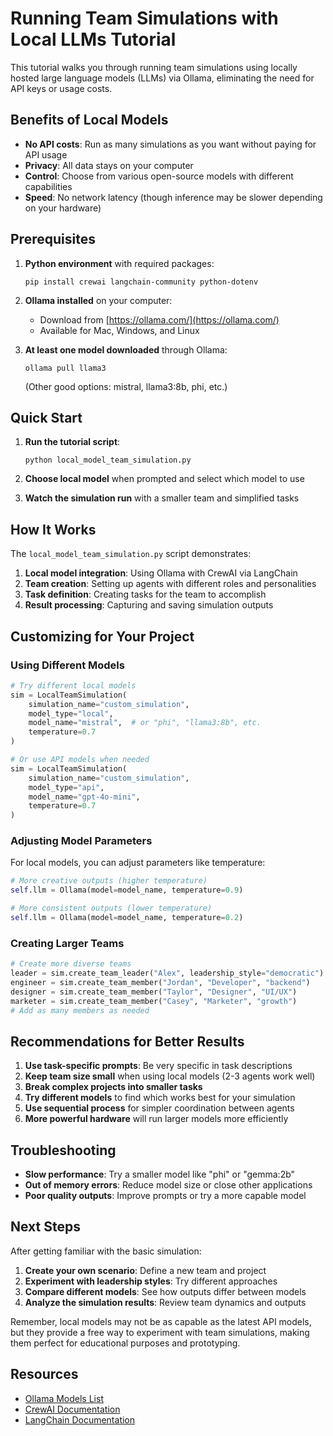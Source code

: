 # Running Team Simulations with Local LLMs Tutorial

This tutorial walks you through running team simulations using locally hosted large language models (LLMs) via Ollama, eliminating the need for API keys or usage costs.

## Benefits of Local Models

- **No API costs**: Run as many simulations as you want without paying for API usage
- **Privacy**: All data stays on your computer
- **Control**: Choose from various open-source models with different capabilities
- **Speed**: No network latency (though inference may be slower depending on your hardware)

## Prerequisites

1. **Python environment** with required packages:
   ```
   pip install crewai langchain-community python-dotenv
   ```

2. **Ollama installed** on your computer:
   - Download from [https://ollama.com/](https://ollama.com/)
   - Available for Mac, Windows, and Linux

3. **At least one model downloaded** through Ollama:
   ```
   ollama pull llama3
   ```
   (Other good options: mistral, llama3:8b, phi, etc.)

## Quick Start

1. **Run the tutorial script**:
   ```
   python local_model_team_simulation.py
   ```

2. **Choose local model** when prompted and select which model to use

3. **Watch the simulation run** with a smaller team and simplified tasks

## How It Works

The `local_model_team_simulation.py` script demonstrates:

1. **Local model integration**: Using Ollama with CrewAI via LangChain
2. **Team creation**: Setting up agents with different roles and personalities 
3. **Task definition**: Creating tasks for the team to accomplish
4. **Result processing**: Capturing and saving simulation outputs

## Customizing for Your Project

### Using Different Models

```python
# Try different local models
sim = LocalTeamSimulation(
    simulation_name="custom_simulation",
    model_type="local",
    model_name="mistral",  # or "phi", "llama3:8b", etc.
    temperature=0.7
)

# Or use API models when needed
sim = LocalTeamSimulation(
    simulation_name="custom_simulation",
    model_type="api",
    model_name="gpt-4o-mini",
    temperature=0.7
)
```

### Adjusting Model Parameters

For local models, you can adjust parameters like temperature:

```python
# More creative outputs (higher temperature)
self.llm = Ollama(model=model_name, temperature=0.9)

# More consistent outputs (lower temperature)
self.llm = Ollama(model=model_name, temperature=0.2)
```

### Creating Larger Teams

```python
# Create more diverse teams
leader = sim.create_team_leader("Alex", leadership_style="democratic")
engineer = sim.create_team_member("Jordan", "Developer", "backend")
designer = sim.create_team_member("Taylor", "Designer", "UI/UX")
marketer = sim.create_team_member("Casey", "Marketer", "growth")
# Add as many members as needed
```

## Recommendations for Better Results

1. **Use task-specific prompts**: Be very specific in task descriptions
2. **Keep team size small** when using local models (2-3 agents work well)
3. **Break complex projects into smaller tasks**
4. **Try different models** to find which works best for your simulation
5. **Use sequential process** for simpler coordination between agents
6. **More powerful hardware** will run larger models more efficiently

## Troubleshooting

- **Slow performance**: Try a smaller model like "phi" or "gemma:2b"
- **Out of memory errors**: Reduce model size or close other applications
- **Poor quality outputs**: Improve prompts or try a more capable model

## Next Steps

After getting familiar with the basic simulation:

1. **Create your own scenario**: Define a new team and project
2. **Experiment with leadership styles**: Try different approaches
3. **Compare different models**: See how outputs differ between models
4. **Analyze the simulation results**: Review team dynamics and outputs

Remember, local models may not be as capable as the latest API models, but they provide a free way to experiment with team simulations, making them perfect for educational purposes and prototyping.

## Resources

- [Ollama Models List](https://ollama.com/library)
- [CrewAI Documentation](https://docs.crewai.com/)
- [LangChain Documentation](https://python.langchain.com/docs/get_started/introduction) 